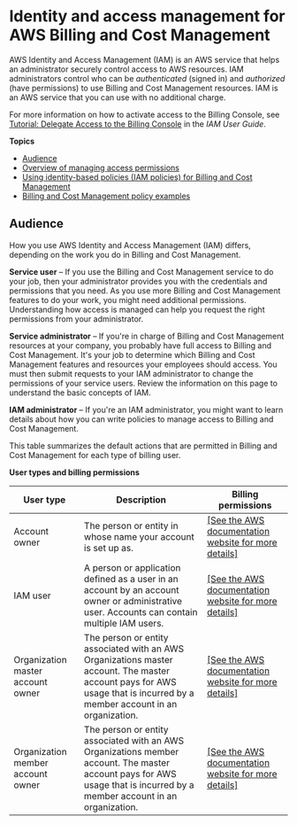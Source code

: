 # Identity and access management for AWS Billing and Cost Management<a name="security-iam"></a>

AWS Identity and Access Management \(IAM\) is an AWS service that helps an administrator securely control access to AWS resources\. IAM administrators control who can be *authenticated* \(signed in\) and *authorized* \(have permissions\) to use Billing and Cost Management resources\. IAM is an AWS service that you can use with no additional charge\.

For more information on how to activate access to the Billing Console, see [Tutorial: Delegate Access to the Billing Console](https://docs.aws.amazon.com/IAM/latest/UserGuide/tutorial_billing.html) in the *IAM User Guide*\.

**Topics**
+ [Audience](#security_iam_audience)
+ [Overview of managing access permissions](control-access-billing.md)
+ [Using identity\-based policies \(IAM policies\) for Billing and Cost Management](billing-permissions-ref.md)
+ [Billing and Cost Management policy examples](billing-example-policies.md)

## Audience<a name="security_iam_audience"></a>

How you use AWS Identity and Access Management \(IAM\) differs, depending on the work you do in Billing and Cost Management\.

**Service user** – If you use the Billing and Cost Management service to do your job, then your administrator provides you with the credentials and permissions that you need\. As you use more Billing and Cost Management features to do your work, you might need additional permissions\. Understanding how access is managed can help you request the right permissions from your administrator\.

**Service administrator** – If you're in charge of Billing and Cost Management resources at your company, you probably have full access to Billing and Cost Management\. It's your job to determine which Billing and Cost Management features and resources your employees should access\. You must then submit requests to your IAM administrator to change the permissions of your service users\. Review the information on this page to understand the basic concepts of IAM\.

**IAM administrator** – If you're an IAM administrator, you might want to learn details about how you can write policies to manage access to Billing and Cost Management\.

This table summarizes the default actions that are permitted in Billing and Cost Management for each type of billing user\.


**User types and billing permissions**  

| User type | Description | Billing permissions | 
| --- | --- | --- | 
| Account owner |  The person or entity in whose name your account is set up as\.  |  [\[See the AWS documentation website for more details\]](http://docs.aws.amazon.com/awsaccountbilling/latest/aboutv2/security-iam.html)  | 
| IAM user |  A person or application defined as a user in an account by an account owner or administrative user\. Accounts can contain multiple IAM users\.  |  [\[See the AWS documentation website for more details\]](http://docs.aws.amazon.com/awsaccountbilling/latest/aboutv2/security-iam.html)  | 
| Organization master account owner |  The person or entity associated with an AWS Organizations master account\. The master account pays for AWS usage that is incurred by a member account in an organization\.   |  [\[See the AWS documentation website for more details\]](http://docs.aws.amazon.com/awsaccountbilling/latest/aboutv2/security-iam.html)  | 
| Organization member account owner |  The person or entity associated with an AWS Organizations member account\. The master account pays for AWS usage that is incurred by a member account in an organization\.   |  [\[See the AWS documentation website for more details\]](http://docs.aws.amazon.com/awsaccountbilling/latest/aboutv2/security-iam.html)  | 
